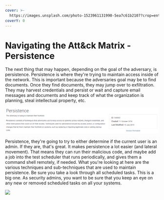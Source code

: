 ```yaml
---
cover: >-
  https://images.unsplash.com/photo-1523961131990-5ea7c61b2107?crop=entropy&cs=srgb&fm=jpg&ixid=MnwxOTcwMjR8MHwxfHNlYXJjaHw2fHx0ZWNofGVufDB8fHx8MTY0NjU5NDQzNA&ixlib=rb-1.2.1&q=85
coverY: 0
---
```


# Navigating the Att\&ck Matrix - Persistence

The next thing that may happen, depending on the goal of the adversary, is persistence. Persistence is where they're trying to maintain access inside of the network. This is important because the adversaries goal may be to find documents. Once they find documents, they may jump over to exfiltration.  They may harvest credentials and persist or wait and capture email messages and documents and keep track of what the organization is planning, steal intellectual property, etc.

![](../../.gitbook/assets/persistence.PNG)

Persistence, they're going to try to either determine if the current user is an admin. If they are, that's great. It makes persistence a lot easier (and lateral movement). That means they can run their malicious code, and maybe add a job into the test scheduler that runs periodically, and gives them a command shell remotely, if needed. What you're looking at here are the various techniques and sub-techniques that are used to maintain persistence. Be sure you take a look through all scheduled tasks. This is a big one. As security admins, you want to be sure that you keep an eye on any new or removed scheduled tasks on all your systems.&#x20;

![](../../.gitbook/assets/techniques\_persistence.PNG)
